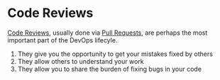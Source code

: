 # Code Reviews

[Code Reviews](https://about.gitlab.com/topics/version-control/what-is-code-review/), usually done via [Pull Requests](https://docs.github.com/en/pull-requests/collaborating-with-pull-requests/proposing-changes-to-your-work-with-pull-requests/about-pull-requests), are perhaps the most important part of the DevOps lifecyle. 

1. They give you the opportunity to get your mistakes fixed by others
2. They allow others to understand your work
3. They allow you to share the burden of fixing bugs in your code 
